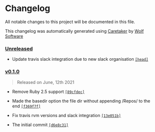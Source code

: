 # Changelog

All notable changes to this project will be documented in this file.


This changelog was automatically generated using [Caretaker](https://github.com/DevelopersToolbox/caretaker) by [Wolf Software](https://github.com/WolfSoftware)

### [Unreleased](https://github.com/DevelopersToolbox/github-ripper/compare/v0.1.1...HEAD)

- Update travis slack integration due to new slack organisation [`[head]`](https://github.com/DevelopersToolbox/github-ripper/commit/)

### [v0.1.0](https://github.com/DevelopersToolbox/github-ripper/releases/v0.1.0)

> Released on June, 12th 2021

- Remove Ruby 2.5 support [`[89cfdec]`](https://github.com/DevelopersToolbox/github-ripper/commit/89cfdeca2aaf6e6eddf7b78c6fa76b626bec5cd5)

- Made the basedir option the file dir without appending /Repos/ to the end [`[f369f7f]`](https://github.com/DevelopersToolbox/github-ripper/commit/f369f7fd358f01db962ebd6aa0f203697f622f99)

- Fix travis rvm versions and slack integration [`[13e051b]`](https://github.com/DevelopersToolbox/github-ripper/commit/13e051b88cf6081e2e47665332f035b77c8c4aea)

- The initial commit [`[d6e8c31]`](https://github.com/DevelopersToolbox/github-ripper/commit/d6e8c3134a2a0f19446da799615aeda8998bc8b4)

